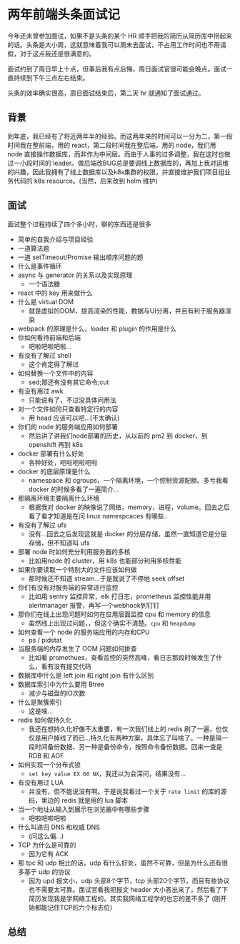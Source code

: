 # 两年前端头条面试记

今年还未曾参加面试，如果不是头条的某个 HR 顺手把我的简历从简历库中捞起来的话。头条是大小周，这就意味着我可以周末去面试，不占用工作时间也不用请假，对于这点我还是很满意的。

面试约到了周日早上十点，但事后我有点后悔，周日面试官很可能会晚点。面试一直持续到下午三点左右结束。

头条的效率确实很高，周日面试结束后，第二天 hr 就通知了面试通过。

## 背景

到年底，我已经有了将近两年半的经验。而这两年来的时间可以一分为二，第一段时间我在整前端，用的 react，第二段时间我在整后端，用的 node，我们用 node 直接操作数据库，而非作为中间层。而由于人事的过多调整，我在这时也做过一小段时间的 leader。做后端改BUG总是要调线上数据库的，再加上我对运维的兴趣，因此我拥有了线上数据库以及k8s集群的权限，并直接维护我们项目组业务代码的 k8s resource。(当然，后来改到 helm 维护)

## 面试

面试整个过程持续了四个多小时，聊的东西还是很多

+ 简单的自我介绍与项目经验
+ 一道算法题
+ 一道 setTimeout/Promise 输出顺序问题的题
+ 什么是事件循环
+ async 与 generator 的关系以及实现原理
    + 一个语法糖
+ react 中的 key 用来做什么
+ 什么是 virtual DOM
    + 就是虚拟的DOM，提高渲染的性能，数据与UI分离，并且有利于服务器渲染
+ webpack 的原理是什么，loader 和 plugin 的作用是什么
+ 你如何看待前端和后端
    + 吧啦吧啦吧啦...
+ 有没有了解过 shell
    + 这个肯定得了解过
+ 如何替换一个文件中的内容
    + sed;那还有没有其它命令;cut
+ 有没有用过 awk
    + 只能说有了，不过没具体问用法
+ 对一个文件如何只查看特定行的内容
    + 用 head 应该可以吧...(不太确认)
+ 你们的 node 的服务端应用如何部署
    + 然后讲了讲我们node部署的历史，从以前的 pm2 到 docker，到 openshift 再到 k8s
+ docker 部署有什么好处
    + 各种好处，吧啦吧啦吧啦
+ docker 的底层原理是什么
    + namespace 和 cgroups，一个隔离环境，一个控制资源配额。多亏我看 docker 的时候多看了一遍简介...
+ 那隔离环境主要隔离什么环境
    + 根据我对 docker 的映像说了网络，memory，进程，volume。回去之后看了看才知道是在问 linux namespcaces 有哪些..
+ 有没有了解过 ufs
    + 没有...回去之后发现这就是 docker 的分层存储，虽然一直知道它是分层存储，但不知道叫 ufs
+ 部署 node 时如何充分利用服务器的多核
    + 比如用node 的 cluster，用 k8s 也能部分利用多核性能
+ 如果你要读取一个特别大的文件应该如何做
    + 那时候还不知道 stream...于是就说了不停地 seek offset
+ 你们有没有对服务端的异常进行监控
    + 比如用 sentry 监控异常，elk 打日志，prometheus 监控性能并用 alertmanager 报警，再写一个webhook到钉钉
+ 那你们在线上出现问题时如何在应用层面监控 cpu 和 memory 的信息
    + 虽然线上出现过问题，，但这个确实不清楚。`cpu` 和 `heapdump`
+ 如何查看一个 node 的服务端应用的内存和CPU
    + ps / pidstat
+ 当服务端的内存发生了 OOM 问题如何排查
    + 比如看 promethues，查看监控的突然高峰，看日志那段时候发生了什么，看有没有提交代码
+ 数据库中什么是 left join 和 right join 有什么区别
+ 数据库索引中为什么要用 Btree
    + 减少与磁盘的IO次数
+ 什么是聚簇索引
    + 这是啥...
+ redis 如何做持久化
    + 我还在想持久化好像不太重要，有一次我们线上的 redis 刷了一遍，也仅仅是用户掉线了而已...持久化有两种方案，具体忘了叫啥了。一种是隔一段时间备份数据，另一种是备份命令，按照命令备份数据。回来一查是 RDB 和 AOF
+ 如何实现一个分布式锁
    + `set key value EX 60 NX`，我还以为会深问，结果没有...
+ 有没有用过 LUA
    + 并没有，但不能说没有啊。于是说我看过一个关于 `rate limit` 的库的源码，里边的 redis 就是用的 lua 脚本
+ 当一个地址从输入到展示在浏览器中有哪些步骤
    + 吧啦吧啦吧啦
+ 什么叫递归 DNS 和权威 DNS
    + (问这么偏...)
+ TCP 为什么是可靠的
    + 因为它有 ACK
+ 那 tpc 和 udp 相比的话，udp 有什么好处，虽然不可靠，但是为什么还有很多基于 udp 的协议
    + 因为 upd 报文小，udp 头部8个字节，tcp 头部20个字节，而且有些协议也不需要太可靠。面试官看我把报文 header 大小答出来了，然后看了下简历发现我是学网络工程的。其实我网络工程学的也忘的差不多了 (刚开始都能记住TCP的六个标志位)

## 总结


